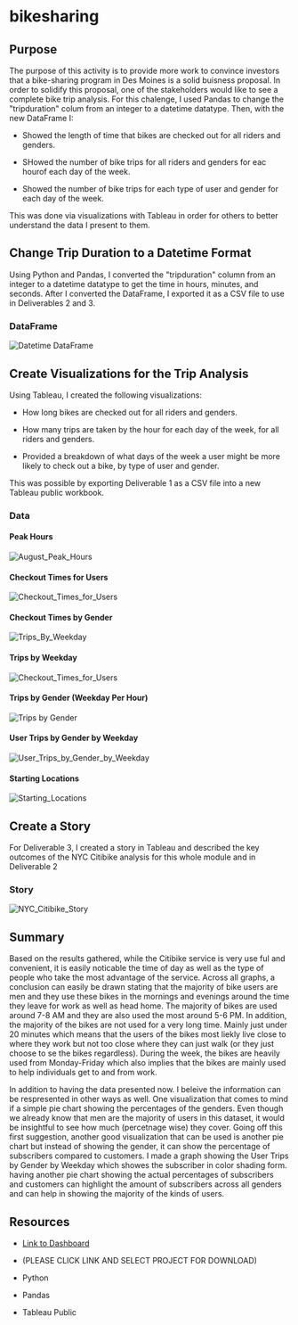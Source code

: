 # bikesharing

## Purpose 
The purpose of this activity is to provide more work to convince investors that a bike-sharing program in Des Moines is a solid buisness proposal. In order to solidify this proposal, one of the stakeholders would like to see a complete bike trip analysis. For this chalenge, I used Pandas to change the "tripduration" colum from an integer to a datetime datatype. Then, with the new DataFrame I:

  - Showed the length of time that bikes are checked out for all riders and genders.
  
  - SHowed the number of bike trips for all riders and genders for eac hourof each day of the week.
  
  - Showed the number of bike trips for each type of user and gender for each day of the week.
  
This was done via visualizations with Tableau in order for others to better understand the data I present to them.

## Change Trip Duration to a Datetime Format
Using Python and Pandas, I converted the "tripduration" column from an integer to a datetime datatype to get the time in hours, minutes, and seconds. After I converted the DataFrame, I exported it as a CSV file to use in Deliverables 2 and 3.

### DataFrame
![Datetime DataFrame](./Citibike_df.png)


## Create Visualizations for the Trip Analysis
Using Tableau, I created the following visualizations:
  - How long bikes are checked out for all riders and genders.
  
  - How many trips are taken by the hour for each day of the week, for all riders and genders.
  
  - Provided a breakdown of what days of the week a user might be more likely to check out a bike, by type of user and gender.
  
This was possible by exporting Deliverable 1 as a CSV file into a new Tableau public workbook.

### Data
#### Peak Hours
![August_Peak_Hours](./Peak_Hours.png)

#### Checkout Times for Users
![Checkout_Times_for_Users](./Checkout_Times_for_Users.png)

#### Checkout Times by Gender
![Trips_By_Weekday](./Checkout_Times_by_Gender.png)

#### Trips by Weekday
![Checkout_Times_for_Users](./Trips_by_Weekday.png)

#### Trips by Gender (Weekday Per Hour)
![Trips by Gender](./Trips_by_Gender.png)

#### User Trips by Gender by Weekday
![User_Trips_by_Gender_by_Weekday](./User_Trips.png)

#### Starting Locations
![Starting_Locations](./Starting_Locations.png)

## Create a Story 
For Deliverable 3, I created a story in Tableau and described the key outcomes of the NYC Citibike analysis for this whole module and in Deliverable 2

### Story
![NYC_Citibike_Story](./NYC_Citibike_Story.png)

## Summary
Based on the results gathered, while the Citibike service is very use ful and convenient, it is easily noticable the time of day as well as the type of people who take the most advantage of the service. Across all graphs, a conclusion can easily be drawn stating that the majority of bike users are men and they use these bikes in the mornings and evenings around the time they leave for work as well as head home. The majority of bikes are used around 7-8 AM and they are also used the most around 5-6 PM. In addition, the majority of the bikes are not used for a very long time. Mainly just under 20 minutes which means that the users of the bikes most liekly live close to where they work but not too close where they can just walk (or they just choose to se the bikes regardless). During the week, the bikes are heavily used from Monday-Friday which also implies that the bikes are mainly used to help individuals get to and from work. 

In addition to having the data presented now. I beleive the information can be respresented in other ways as well. One visualization that comes to mind if a simple pie chart showing the percentages of the genders. Even though we already know that men are the majority of users in this dataset, it would be insightful to see how much (percetnage wise) they cover. Going off this first suggestion, another good visualization that can be used is another pie chart but instead of showing the gender, it can show the percentage of subscribers compared to customers. I made a graph showing the User Trips by Gender by Weekday which showes the subscriber in color shading form. having another pie chart showing the actual percentages of subscribers and customers can highlight the amount of subscribers across all genders and can help in showing the majority of the kinds of users.

## Resources
- [Link to Dashboard](https://public.tableau.com/app/profile/christian4489) 
- (PLEASE CLICK LINK AND SELECT PROJECT FOR DOWNLOAD)

- Python 

- Pandas

- Tableau Public
